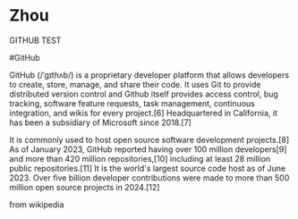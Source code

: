 # Zhou
GITHUB TEST

#GitHub

GitHub (/ˈɡɪthʌb/) is a proprietary developer platform that allows developers to create, store, manage, and share their code. It uses Git to provide distributed version control and Github itself provides access control, bug tracking, software feature requests, task management, continuous integration, and wikis for every project.[6] Headquartered in California, it has been a subsidiary of Microsoft since 2018.[7]

It is commonly used to host open source software development projects.[8] As of January 2023, GitHub reported having over 100 million developers[9] and more than 420 million repositories,[10] including at least 28 million public repositories.[11] It is the world's largest source code host as of June 2023. Over five billion developer contributions were made to more than 500 million open source projects in 2024.[12]

from wikipedia